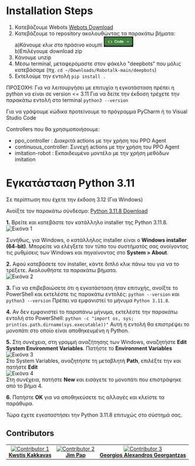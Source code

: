 # Installation Steps
1. Κατεβάζουμε Webots [Webots Download](https://cyberbotics.com)
2. Κατεβάζουμε το repository ακολουθώντας τα παρακάτω βήματα:  
   a)Κάνουμε κλικ στο πράσινο κουμπί <img src="images/Code.png" alt="GitHub Code Button" width=80>  
   b)Επιλέγουμε download zip
4. Κάνουμε unzip
5. Μέσω terminal, μεταφερόμαστε στον φάκελο "deepbots" που μόλις κατεβάσαμε (πχ. ```cd ~/Downloads/Robotalk-main/deepbots```)
6. Εκτελούμε την εντολή ```pip install .```


ΠΡΟΣΟΧΗ: Για να λειτουργήσει με επιτυχία η εγκατάσταση πρέπει η python να είναι σε version <= 3.11
Για να δείτε την έκδοση τρέχετε την παρακάτω εντολή στο terminal
```python3 --version```  

Για να γράψουμε κώδικα προτείνουμε το πρόγραμμα PyCharm ή το  Visual Studio Code  

Controllers που θα χρησιμοποιήσουμε:
- ppo_controller       : Διακριτά actions με την χρήση του PPO Agent
- continuous_controller: Συνεχή actions με την χρήση του PPO Agent
- imitation-robot      : Εκπαιδευμένο μοντέλο με την χρήση μεθόδων imitation


# Εγκατάσταση Python 3.11
Σε περίπτωση που έχετε την έκδοση 3.12 (Για Windows)

Ανοίξτε τον παρακάτω σύνδεσμο: [Python 3.11.8 Download](https://www.python.org/downloads/release/python-3118/)  

**1.** Βρείτε και κατεβάστε τον κατάλληλο installer της Python 3.11.8.  
    ![Εικόνα 1](images/image1.PNG)  

Συνήθως, για Windows, ο κατάλληλος installer είναι ο **Windows installer (64-bit)**. Μπορείτε να ελέγξετε τον τύπο του συστήματός σας ανοίγοντας τις ρυθμίσεις των Windows και πηγαίνοντας στο **System > About**.

**2.** Αφού κατεβάσετε τον installer, κάντε διπλό κλικ πάνω του για να το τρέξετε. Ακολουθήστε τα παρακάτω βήματα.  
    ![Εικόνα 2](images/image2.PNG)  

**3.** Για να επιβεβαιώσετε ότι η εγκατάσταση ήταν επιτυχής, ανοίξτε το PowerShell και εκτελέστε τις παρακάτω εντολές: 
    ```python --version```
και 
    ```python3 --version```
Πρέπει να εμφανιστεί το μήνυμα ```Python 3.11.8```.

**4.** Αν δεν εμφανιστεί το παραπάνω μήνυμα, εκτελέστε την παρακάτω εντολή στο PowerShell:
    ```python -c "import os, sys; print(os.path.dirname(sys.executable))"```
Αυτή η εντολή θα επιστρέψει το μονοπάτι στο οποίο είναι αποθηκευμένη η Python.

**5.** Στη συνέχεια, στη γραμμή αναζήτησης των Windows, αναζητήστε **Edit System Environment Variables**. Πατήστε το **Environment Variables**  
    ![Εικόνα 3](images/image3.PNG)  
Στο System Variables, αναζητήστε τη μεταβλητή **Path**, επιλέξτε την και πατήστε **Edit**  
    ![Εικόνα 4](images/image4.PNG)  
Στη συνέχεια, πατήστε **New** και εισάγετε το μονοπάτι που επιστράφηκε από το βήμα 4.

**6.** Πατήστε **OK** για να αποθηκεύσετε τις αλλαγές και κλείστε τα παράθυρα.

Τώρα έχετε εγκαταστήσει την Python 3.11.8 επιτυχώς στο σύστημά σας.  

## Contributors

<table>
  <tr>
    <td align="center">
      <a href="https://github.com/ElGreKost">
        <img src="https://github.com/ElGreKost.JPG" alt="Contributor 1" width="100"/>
        <br>
        <strong>Kwstis Kakkavas</strong>
      </a>
    </td>
    <td align="center">
      <a href="https://github.com/dimpap5555">
        <img src="https://github.com/dimpap5555.JPG" alt="Contributor 2" width="100"/>
        <br>
        <strong>Jim Pap</strong>
      </a>
    </td>
    <td align="center">
      <a href="https://github.com/AlexGeorgantzas">
        <img src="https://github.com/AlexGeorgantzas.png" alt="Contributor 3" width="100"/>
        <br>
        <strong>Georgios Alexandros Georgantzas</strong>
      </a>
    </td>
  </tr>
</table>

